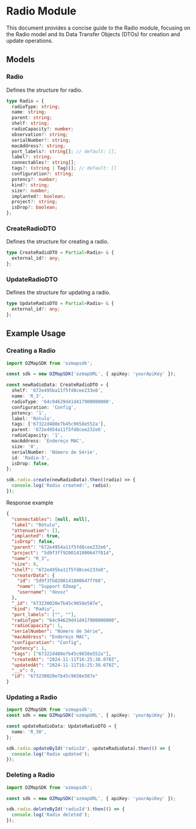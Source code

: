 # Radio Module

This document provides a concise guide to the Radio module, focusing on the Radio model and its Data Transfer Objects (DTOs) for creation and update operations.

## Models

### Radio

Defines the structure for radio.

```typescript
type Radio = {
  radioType: string;
  name: string;
  parent: string;
  shelf: string;
  radioCapacity?: number;
  observation?: string;
  serialNumber?: string;
  macAddress?: string;
  port_labels?: string[]; // default: [],
  label?: string;
  connectables?: string[];
  tags?: (string | Tag)[]; // default: []
  configuration?: string;
  potency?: number;
  kind?: string;
  size?: number;
  implanted?: boolean;
  project?: string;
  isDrop?: boolean;
};
```

### CreateRadioDTO

Defines the structure for creating a radio.

```typescript
type CreateRadioDTO = Partial<Radio> & {
  external_id?: any;
};
```

### UpdateRadioDTO

Defines the structure for updating a radio.

```typescript
type UpdateRadioDTO = Partial<Radio> & {
  external_id?: any;
};
```

## Example Usage

### Creating a Radio

```typescript
import OZMapSDK from 'ozmapsdk';

const sdk = new OZMapSDK('ozmapURL', { apiKey: 'yourApiKey' });

const newRadioData: CreateRadioDTO = {
  shelf: '672e495ba11f5fd8cee233e8',
  name: 'R_3',
  radioType: '64c94629d41d417900000000',
  configuration: 'Config',
  potency: '1',
  label: 'Rótulo',
  tags: ['67322d480e7b45c9658e552a'],
  parent: '672e4954a11f5fd8cee232e6',
  radioCapacity: '1',
  macAddress: 'Endereço MAC',
  size: '0',
  serialNumber: 'Número de Série',
  id: 'Radio-3',
  isDrop: false,
};

sdk.radio.create(newRadioData).then((radio) => {
  console.log('Radio created:', radio);
});
```

Response example

```json
{
  "connectables": [null, null],
  "label": "Rótulo",
  "attenuation": [],
  "implanted": true,
  "isDrop": false,
  "parent": "672e4954a11f5fd8cee232e6",
  "project": "5d9f3ff9200141000647f814",
  "name": "R_3",
  "size": 0,
  "shelf": "672e495ba11f5fd8cee233e8",
  "creatorData": {
    "id": "5d9f3fb8200141000647f768",
    "name": "Support OZmap",
    "username": "devoz"
  },
  "_id": "673230020e7b45c9658e587e",
  "kind": "Radio",
  "port_labels": ["", ""],
  "radioType": "64c94629d41d417900000000",
  "radioCapacity": 1,
  "serialNumber": "Número de Série",
  "macAddress": "Endereço MAC",
  "configuration": "Config",
  "potency": 1,
  "tags": ["67322d480e7b45c9658e552a"],
  "createdAt": "2024-11-11T16:25:38.078Z",
  "updatedAt": "2024-11-11T16:25:38.078Z",
  "__v": 0,
  "id": "673230020e7b45c9658e587e"
}
```

### Updating a Radio

```typescript
import OZMapSDK from 'ozmapsdk';
const sdk = new OZMapSDK('ozmapURL', { apiKey: 'yourApiKey' });

const updateRadioData: UpdateRadioDTO = {
  name: 'R_30',
};

sdk.radio.updateById('radioId', updateRadioData).then(() => {
  console.log('Radio updated');
});
```

### Deleting a Radio

```typescript
import OZMapSDK from 'ozmapsdk';

const sdk = new OZMapSDK('ozmapURL', { apiKey: 'yourApiKey' });

sdk.radio.deleteById('radioId').then(() => {
  console.log('Radio deleted');
});
```
